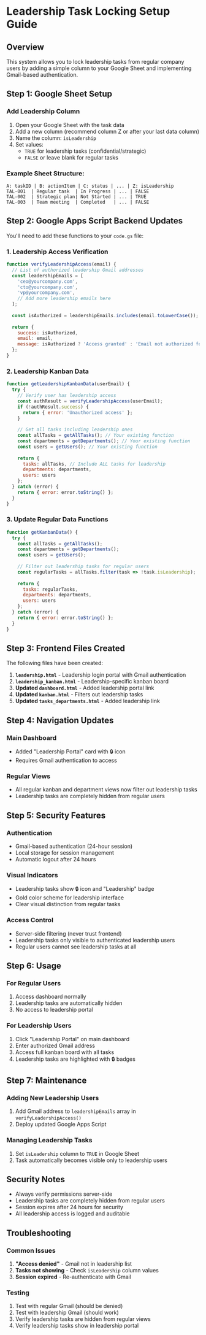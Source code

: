 # Leadership Task Locking Setup Guide

## Overview
This system allows you to lock leadership tasks from regular company users by adding a simple column to your Google Sheet and implementing Gmail-based authentication.

## Step 1: Google Sheet Setup

### Add Leadership Column
1. Open your Google Sheet with the task data
2. Add a new column (recommend column Z or after your last data column)
3. Name the column: `isLeadership`
4. Set values:
   - `TRUE` for leadership tasks (confidential/strategic)
   - `FALSE` or leave blank for regular tasks

### Example Sheet Structure:
```
A: taskID | B: actionItem | C: status | ... | Z: isLeadership
TAL-001  | Regular task  | In Progress | ... | FALSE
TAL-002  | Strategic plan| Not Started | ... | TRUE
TAL-003  | Team meeting  | Completed   | ... | FALSE
```

## Step 2: Google Apps Script Backend Updates

You'll need to add these functions to your `code.gs` file:

### 1. Leadership Access Verification
```javascript
function verifyLeadershipAccess(email) {
  // List of authorized leadership Gmail addresses
  const leadershipEmails = [
    'ceo@yourcompany.com',
    'cto@yourcompany.com',
    'vp@yourcompany.com',
    // Add more leadership emails here
  ];
  
  const isAuthorized = leadershipEmails.includes(email.toLowerCase());
  
  return {
    success: isAuthorized,
    email: email,
    message: isAuthorized ? 'Access granted' : 'Email not authorized for leadership access'
  };
}
```

### 2. Leadership Kanban Data
```javascript
function getLeadershipKanbanData(userEmail) {
  try {
    // Verify user has leadership access
    const authResult = verifyLeadershipAccess(userEmail);
    if (!authResult.success) {
      return { error: 'Unauthorized access' };
    }
    
    // Get all tasks including leadership ones
    const allTasks = getAllTasks(); // Your existing function
    const departments = getDepartments(); // Your existing function
    const users = getUsers(); // Your existing function
    
    return {
      tasks: allTasks, // Include ALL tasks for leadership
      departments: departments,
      users: users
    };
  } catch (error) {
    return { error: error.toString() };
  }
}
```

### 3. Update Regular Data Functions
```javascript
function getKanbanData() {
  try {
    const allTasks = getAllTasks();
    const departments = getDepartments();
    const users = getUsers();
    
    // Filter out leadership tasks for regular users
    const regularTasks = allTasks.filter(task => !task.isLeadership);
    
    return {
      tasks: regularTasks,
      departments: departments,
      users: users
    };
  } catch (error) {
    return { error: error.toString() };
  }
}
```

## Step 3: Frontend Files Created

The following files have been created:

1. **`leadership.html`** - Leadership login portal with Gmail authentication
2. **`leadership_kanban.html`** - Leadership-specific kanban board
3. **Updated `dashboard.html`** - Added leadership portal link
4. **Updated `kanban.html`** - Filters out leadership tasks
5. **Updated `tasks_departments.html`** - Added leadership link

## Step 4: Navigation Updates

### Main Dashboard
- Added "Leadership Portal" card with 🔒 icon
- Requires Gmail authentication to access

### Regular Views
- All regular kanban and department views now filter out leadership tasks
- Leadership tasks are completely hidden from regular users

## Step 5: Security Features

### Authentication
- Gmail-based authentication (24-hour session)
- Local storage for session management
- Automatic logout after 24 hours

### Visual Indicators
- Leadership tasks show 🔒 icon and "Leadership" badge
- Gold color scheme for leadership interface
- Clear visual distinction from regular tasks

### Access Control
- Server-side filtering (never trust frontend)
- Leadership tasks only visible to authenticated leadership users
- Regular users cannot see leadership tasks at all

## Step 6: Usage

### For Regular Users
1. Access dashboard normally
2. Leadership tasks are automatically hidden
3. No access to leadership portal

### For Leadership Users
1. Click "Leadership Portal" on main dashboard
2. Enter authorized Gmail address
3. Access full kanban board with all tasks
4. Leadership tasks are highlighted with 🔒 badges

## Step 7: Maintenance

### Adding New Leadership Users
1. Add Gmail address to `leadershipEmails` array in `verifyLeadershipAccess()`
2. Deploy updated Google Apps Script

### Managing Leadership Tasks
1. Set `isLeadership` column to `TRUE` in Google Sheet
2. Task automatically becomes visible only to leadership users

## Security Notes

- Always verify permissions server-side
- Leadership tasks are completely hidden from regular users
- Session expires after 24 hours for security
- All leadership access is logged and auditable

## Troubleshooting

### Common Issues
1. **"Access denied"** - Gmail not in leadership list
2. **Tasks not showing** - Check `isLeadership` column values
3. **Session expired** - Re-authenticate with Gmail

### Testing
1. Test with regular Gmail (should be denied)
2. Test with leadership Gmail (should work)
3. Verify leadership tasks are hidden from regular views
4. Verify leadership tasks show in leadership portal
